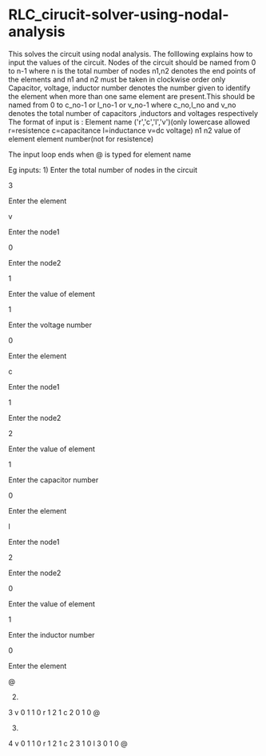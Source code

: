 # RLC_cirucit-solver-using-nodal-analysis
This solves the circuit using nodal analysis.
The folllowing explains how to input the values of the circuit.
Nodes of the circuit should be named from 0 to n-1 where n is the total number of nodes
n1,n2 denotes the end points of the elements and n1 and n2 must be taken in clockwise order only 
Capacitor, voltage, inductor number denotes the number given to identify the element when more than one same element are present.This should 
be named from 0 to c_no-1 or l_no-1 or v_no-1 where c_no,l_no and v_no denotes the total number of capacitors ,inductors and voltages respectively
The format of input is :
Element name ('r','c','l','v')(only lowercase allowed r=resistence c=capacitance l=inductance v=dc voltage)
n1
n2
value of element
element number(not for resistence)

The input loop ends when @ is typed for element name

Eg inputs:
1)
Enter the total number of nodes in the circuit

3

Enter the element

v

Enter the node1

0

Enter the node2

1

Enter the value of element

1

Enter the voltage number

0

Enter the element

c

Enter the node1

1

Enter the node2

2

Enter the value of element

1

Enter the capacitor number

0

Enter the element

l

Enter the node1

2

Enter the node2

0

Enter the value of element

1

Enter the inductor number

0

Enter the element

@

2)
  3 v 0 1 1 0 r 1 2 1 c 2 0 1 0 @

3)
  4 v 0 1 1 0 r 1 2 1 c 2 3 1 0 l 3 0 1 0 @
